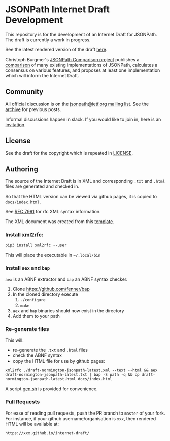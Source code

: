 # JSONPath Internet Draft Development

This repository is for the development of an Internet Draft for JSONPath. The draft is currently a work in progress.

See the latest rendered version of the draft [here](https://jsonpath-standard.github.io/internet-draft/).

Christoph Burgmer's [JSONPath Comparison project](https://github.com/cburgmer/json-path-comparison) 
publishes a [comparison](https://cburgmer.github.io/json-path-comparison/) of many existing
implementations of JSONPath, calculates a consensus on various features, and proposes at least one
implementation which will inform the Internet Draft.

## Community

All official discussion is on the [jsonpath@ietf.org mailing list](https://www.ietf.org/mailman/listinfo/jsonpath).
See the [archive](https://mailarchive.ietf.org/arch/browse/jsonpath/) for previous posts.

Informal discussions happen in slack. If you would like to join in, here is an
[invitation](https://join.slack.com/t/jsonpath-standard/shared_invite/zt-fp521hp0-D7gmDcmOMK4UkrRRug~SQQ).

## License

See the draft for the copyright which is repeated in [LICENSE](./LICENSE).

## Authoring

The source of the Internet Draft is in XML and corresponding `.txt` and `.html` files are generated and checked in.

So that the HTML version can be viewed via github pages, it is copied to `docs/index.html`.

See [RFC 7991](https://tools.ietf.org/html/rfc7991) for rfc XML syntax information.

The XML document was created from this [template](https://tools.ietf.org/tools/templates/draft-davies-template-bare-07.xml).

### Install [xml2rfc](https://xml2rfc.tools.ietf.org/):
```
pip3 install xml2rfc --user
```
This will place the executable in `~/.local/bin`

### Install `aex` and `bap`

`aex` is an ABNF extractor and `bap` an ABNF syntax checker.

1. Clone https://github.com/fenner/bap
2. In the cloned directory execute 
   1. `./configure`
   2. `make`
3. `aex` and `bap` binaries should now exist in the directory
4. Add them to your path

### Re-generate files

 This will:
 - re-generate the `.txt` and `.html` files
 - check the ABNF syntax 
 - copy the HTML file for use by github pages:

```
xml2rfc ./draft-normington-jsonpath-latest.xml --text --html && aex draft-normington-jsonpath-latest.txt | bap -S path -q && cp draft-normington-jsonpath-latest.html docs/index.html
```

A script [gen.sh](scripts/gen.sh) is provided for convenience.

### Pull Requests

For ease of reading pull requests, push the PR branch to `master` of your fork. For instance, if your
github username/organisation is `xxx`, then rendered HTML will be available at:

```
https://xxx.github.io/internet-draft/
```